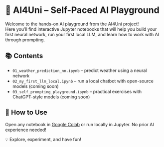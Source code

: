 
# 🧪 AI4Uni – Self-Paced AI Playground

Welcome to the hands-on AI playground from the AI4Uni project!  
Here you’ll find interactive Jupyter notebooks that will help you build your first neural network, run your first local LLM, and learn how to work with AI through prompting.

## 📚 Contents
- `01_weather_prediction_nn.ipynb` – predict weather using a neural network
- `02_my_first_llm_local.ipynb` – run a local chatbot with open-source models (coming soon)
- `03_self_prompting_playground.ipynb` – practical exercises with ChatGPT-style models (coming soon)

## 🚀 How to Use
Open any notebook in [Google Colab](https://colab.research.google.com) or run locally in Jupyter. No prior AI experience needed!

💡 Explore, experiment, and have fun!
